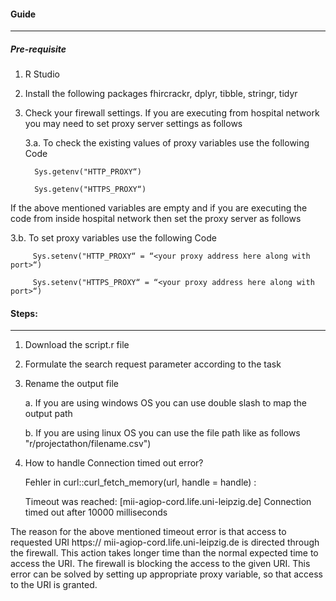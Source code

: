#### Guide 
---
##### Pre-requisite 

1. R Studio

2. Install the following packages fhircrackr, dplyr, tibble, stringr, tidyr

3. Check your firewall settings. If you are executing from hospital network you may need to set proxy server settings as follows

   3.a. To check the existing values of proxy variables use the following Code
   
         Sys.getenv("HTTP_PROXY“)
        
         Sys.getenv("HTTPS_PROXY“)
         
  If the above mentioned variables are empty and if you are executing the code from inside hospital network then set the proxy server as follows
  
   3.b. To set proxy variables use the following Code
     
         Sys.setenv("HTTP_PROXY“ = “<your proxy address here along with port>“)
   
         Sys.setenv("HTTPS_PROXY“ = “<your proxy address here along with port>“)

#### Steps:
---
1. Download the script.r file 
2. Formulate the search request parameter according to the task
3. Rename the output file 

   a. If you are using windows OS you can use double slash to map the output path
  
    b. If you are using linux OS you can use the file path like as follows "r/projectathon/filename.csv")

4. How to handle Connection timed out error?

     Fehler in curl::curl_fetch_memory(url, handle = handle) :
     
     Timeout was reached: [mii-agiop-cord.life.uni-leipzig.de] Connection timed out after 10000 milliseconds
     
The reason for the above mentioned timeout error is that access to requested URI https:// mii-agiop-cord.life.uni-leipzig.de is  directed through the firewall. This action takes longer time than the normal expected time to access the URI. The firewall is blocking the access to the given URI. This error can be solved by setting up appropriate proxy variable, so that access to the URI is granted.
